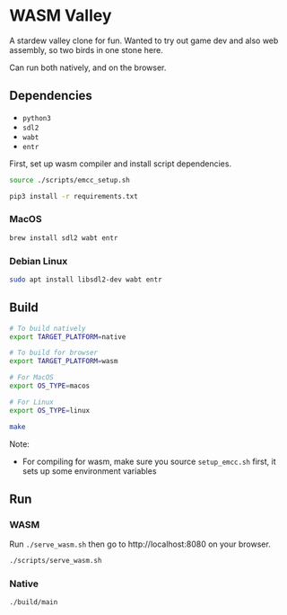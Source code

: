 # WASM Valley

A stardew valley clone for fun. Wanted to try out game dev and also web assembly, so
two birds in one stone here.

Can run both natively, and on the browser.

## Dependencies

* `python3`
* `sdl2`
* `wabt`
* `entr`

First, set up wasm compiler and install script dependencies.

```bash
source ./scripts/emcc_setup.sh

pip3 install -r requirements.txt
```

### MacOS

```bash
brew install sdl2 wabt entr
```

### Debian Linux

```bash
sudo apt install libsdl2-dev wabt entr
```

## Build

```bash
# To build natively
export TARGET_PLATFORM=native

# To build for browser
export TARGET_PLATFORM=wasm

# For MacOS
export OS_TYPE=macos

# For Linux
export OS_TYPE=linux

make
```

Note:
* For compiling for wasm, make sure you source `setup_emcc.sh`
  first, it sets up some environment variables


## Run

### WASM

Run `./serve_wasm.sh` then go to http://localhost:8080 on your browser.

```bash
./scripts/serve_wasm.sh
```

### Native

```bash
./build/main
```
